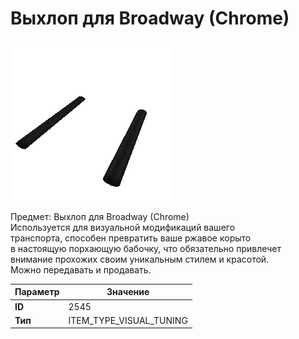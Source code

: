 # Выхлоп для Broadway (Chrome)

![Item Image](../img/2545.webp?raw=true)

Предмет: Выхлоп для Broadway (Chrome)<br>Используется для визуальной модификаций вашего<br>транспорта, способен превратить ваше ржавое корыто<br>в настоящую порхающую бабочку, что обязательно привлечет<br>внимание прохожих своим уникальным стилем и красотой.<br>Можно передавать и продавать.


| Параметр | Значение |
|----------|----------|
| **ID** | 2545 |
| **Тип** | ITEM_TYPE_VISUAL_TUNING |

